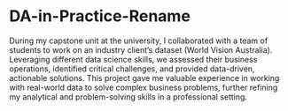 # DA-in-Practice-Rename

During my capstone unit at the university, I collaborated with a team of students to work on an industry client’s dataset (World Vision Australia). Leveraging different data science skills, we assessed their business operations, identified critical challenges, and provided data-driven, actionable solutions. This project gave me valuable experience in working with real-world data to solve complex business problems, further refining my analytical and problem-solving skills in a professional setting.
